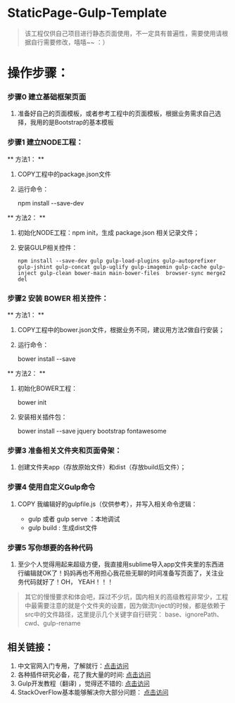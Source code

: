 # StaticPage-Gulp-Template

> 该工程仅供自己项目进行静态页面使用，不一定具有普遍性，需要使用请根据自行需要修改，嘻嘻~~ ：）

操作步骤：
===

### 步骤0 建立基础框架页面

1. 准备好自己的页面模板，或者参考工程中的页面模板，根据业务需求自己选择，我用的是Bootstrap的基本模板

### 步骤1 建立NODE工程：

  ** 方法1： **
  
1. COPY工程中的package.json文件
2. 运行命令：
	 
	 npm install --save-dev
	
    
  ** 方法2：  **
  
1. 初始化NODE工程：npm init，生成 package.json 相关记录文件； 
2. 安装GULP相关控件：
    
       npm install --save-dev gulp gulp-load-plugins gulp-autoprefixer gulp-jshint gulp-concat gulp-uglify gulp-imagemin gulp-cache gulp-inject gulp-clean bower-main main-bower-files  browser-sync merge2 del

### 步骤2 安装 BOWER 相关控件：  
  ** 方法1： **
  
1. COPY工程中的bower.json文件，根据业务不同，建议用方法2做自行安装；
2. 运行命令：
	 
	 bower install --save
	
    
  ** 方法2：  **
  
1. 初始化BOWER工程：

	bower init
	
2. 安装相关插件包：

	bower install --save jquery bootstrap fontawesome

### 步骤3 准备相关文件夹和页面骨架：

1. 创建文件夹app（存放原始文件）和dist（存放build后文件）；

### 步骤4 使用自定义Gulp命令

1. COPY 我编辑好的gulpfile.js（仅供参考），并写入相关命令逻辑：
 
     * gulp 或者 gulp serve ：本地调试
     * gulp build : 生成dist文件

### 步骤5 写你想要的各种代码

1. 至少个人觉得用起来超级方便，我直接用sublime导入app文件夹里的东西进行编辑就OK了！妈妈再也不用担心我花些无聊的时间准备写页面了，关注业务代码就好了！OH， YEAH！！！

> 其它的慢慢要求和体会吧，踩过不少坑，国内相关的高级教程非常少，工程中最需要注意的就是个文件夹的设置，因为做流Inject的时候，都是依赖于src中的文件路径，这里提示几个关键字自行研究：
	base、ignorePath、cwd、gulp-rename 

## 相关链接：

1. 中文官网入门专用，了解就行：[点击访问](www.gulpjs.com.cn)
2. 各种插件研究必备，花了我大量的时间: [点击访问](http://gulpjs.com/plugins/)
3. Gulp开发教程（翻译) ，觉得还不错的: [点击访问](http://www.w3ctech.com/topic/134)
4. StackOverFlow基本能够解决你大部分问题： [点击访问](stackoverflow.com)
